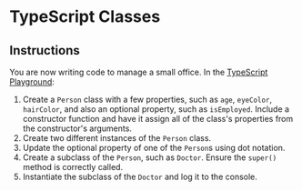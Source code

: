 # TypeScript Classes

## Instructions

You are now writing code to manage a small office. In the [TypeScript Playground](https://www.typescriptlang.org/play/):

1. Create a `Person` class with a few properties, such as `age`, `eyeColor`, `hairColor`, and also an optional property, such as `isEmployed`. Include a constructor function and have it assign all of the class's properties from the constructor's arguments.
2. Create two different instances of the `Person` class.
3. Update the optional property of one of the `Person`s using dot notation.
4. Create a subclass of the `Person`, such as `Doctor`. Ensure the `super()` method is correctly called.
5. Instantiate the subclass of the `Doctor` and log it to the console.